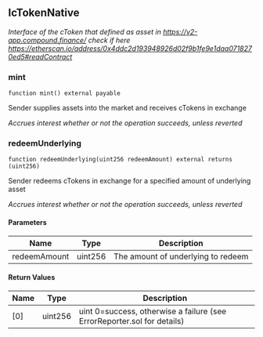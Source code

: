 ## IcTokenNative

_Interface of the cToken that defined as asset in https://v2-app.compound.finance/
check if here https://etherscan.io/address/0x4ddc2d193948926d02f9b1fe9e1daa0718270ed5#readContract_

### mint

```solidity
function mint() external payable
```

Sender supplies assets into the market and receives cTokens in exchange

_Accrues interest whether or not the operation succeeds, unless reverted_

### redeemUnderlying

```solidity
function redeemUnderlying(uint256 redeemAmount) external returns (uint256)
```

Sender redeems cTokens in exchange for a specified amount of underlying asset

_Accrues interest whether or not the operation succeeds, unless reverted_

#### Parameters

| Name | Type | Description |
| ---- | ---- | ----------- |
| redeemAmount | uint256 | The amount of underlying to redeem |

#### Return Values

| Name | Type | Description |
| ---- | ---- | ----------- |
| [0] | uint256 | uint 0=success, otherwise a failure (see ErrorReporter.sol for details) |



